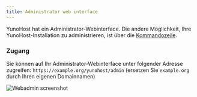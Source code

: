 ```yaml
---
title: Administrator web interface
---
```


YunoHost hat ein Administrator-Webinterface. Die andere Möglichkeit, Ihre YunoHost-Installation zu administrieren, ist über die [Kommandozeile](/commandline).

### Zugang

Sie können auf Ihr Administrator-Webinterface unter folgender Adresse zugreifen: `https://example.org/yunohost/admin` (ersetzen Sie `example.org` durch Ihren eigenen Domainnamen)

![Webadmin screenshot](/img/webadmin.jpg)
